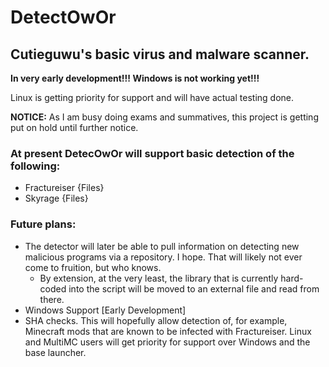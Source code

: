 # DetectOwOr

## Cutieguwu's basic virus and malware scanner.

**In very early development!!! Windows is not working yet!!!**

Linux is getting priority for support and will have actual testing done.

**NOTICE:** As I am busy doing exams and summatives, this project is getting put on hold until further notice.

### At present DetecOwOr will support basic detection of the following:

- Fractureiser {Files}
- Skyrage {Files}

### Future plans:

- The detector will later be able to pull information on detecting new malicious programs via a repository. I hope. That will likely not ever come to fruition, but who knows.
	-  By extension, at the very least, the library that is currently hard-coded into the script will be moved to an external file and read from there.
- Windows Support [Early Development]
- SHA checks. This will hopefully allow detection of, for example, Minecraft mods that are known to be infected with Fractureiser. Linux and MultiMC users will get priority for support over Windows and the base launcher.
